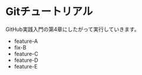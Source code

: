# Gitチュートリアル

GitHub実践入門の第4章にしたがって実行していきます。

  - feature-A
  - fix-B
  - feature-C
  - feature-D
  - feature-E
